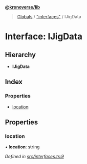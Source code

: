 **[@kronoverse/lib](../README.md)**

> [Globals](../globals.md) / ["interfaces"](../modules/_interfaces_.md) / IJigData

# Interface: IJigData

## Hierarchy

* **IJigData**

## Index

### Properties

* [location](_interfaces_.ijigdata.md#location)

## Properties

### location

•  **location**: string

*Defined in [src/interfaces.ts:9](https://github.com/kronoverse-inc/krono-lib/blob/95ea605/src/interfaces.ts#L9)*
